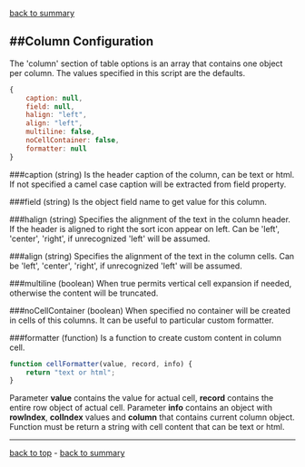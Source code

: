 ﻿[back to summary](summary.md)



##Column Configuration
------------------------------------------------------------------------
The 'column' section of table options is an array that contains one object per column.
The values specified in this script are the defaults.

```javascript
{
    caption: null,
    field: null,
    halign: "left",
    align: "left",
    multiline: false,
    noCellContainer: false,
    formatter: null
}
```

###caption
(string) Is the header caption of the column, can be text or html.
If not specified a camel case caption will be extracted from field property.

###field
(string) Is the object field name to get value for this column.

###halign
(string) Specifies the alignment of the text in the column header.
If the header is aligned to right the sort icon appear on left.
Can be 'left', 'center', 'right', if unrecognized 'left' will be assumed.

###align
(string) Specifies the alignment of the text in the column cells.
Can be 'left', 'center', 'right', if unrecognized 'left' will be assumed.

###multiline
(boolean) When true permits vertical cell expansion if needed, 
otherwise the content will be truncated.

###noCellContainer
(boolean) When specified no container will be created in cells of this columns.
It can be useful to particular custom formatter.

###formatter
(function) Is a function to create custom content in column cell.

```javascript
function cellFormatter(value, record, info) {
    return "text or html";
}
```
Parameter **value** contains the value for actual cell, 
**record** contains the entire row object of actual cell.
Parameter **info** contains an object with **rowIndex**, **colIndex** values 
and **column** that contains current column object.
Function must be return a string with cell content that can be text or html.



------------------------------------------------------------------------

[back to top](#column-configuration) - [back to summary](summary.md)
